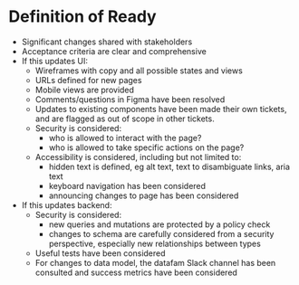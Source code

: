 # Definition of Ready

- Significant changes shared with stakeholders
- Acceptance criteria are clear and comprehensive
- If this updates UI:
  - Wireframes with copy and all possible states and views
  - URLs defined for new pages
  - Mobile views are provided
  - Comments/questions in Figma have been resolved
  - Updates to existing components have been made their own tickets, and are flagged as out of scope in other tickets.
  - Security is considered:
    - who is allowed to interact with the page?
    - who is allowed to take specific actions on the page?
  - Accessibility is considered, including but not limited to:
    - hidden text is defined, eg alt text, text to disambiguate links, aria text
    - keyboard navigation has been considered
    - announcing changes to page has been considered
- If this updates backend:
  - Security is considered:
    - new queries and mutations are protected by a policy check
    - changes to schema are carefully considered from a security perspective, especially new relationships between types
  - Useful tests have been considered
  - For changes to data model, the datafam Slack channel has been consulted and success metrics have been considered
